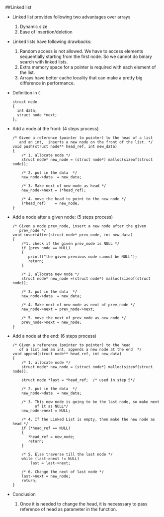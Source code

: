 ##Linked list

+ Linked list provides following two advantages over arrays

	1.	Dynamic size
	2.	Ease of insertion/deletion

+ Linked lists have following drawbacks:

	1.	Random access is not allowed. We have to access elements sequentially starting from the first node. So we cannot do binary search with linked lists.
	2.	Extra memory space for a pointer is required with each element of the list.
	3. Arrays have better cache locality that can make a pretty big difference in performance.

+ Definition in `C`

	```
	struct node 
	{
	  int data;
	  struct node *next;
	};
	```

+ Add a node at the front: (4 steps process)

	```
	/* Given a reference (pointer to pointer) to the head of a list
	   and an int,  inserts a new node on the front of the list. */
	void push(struct node** head_ref, int new_data)
	{
	    /* 1. allocate node */
	    struct node* new_node = (struct node*) malloc(sizeof(struct node));
	  
	    /* 2. put in the data  */
	    new_node->data  = new_data;
	  
	    /* 3. Make next of new node as head */
	    new_node->next = (*head_ref);
	  
	    /* 4. move the head to point to the new node */
	    (*head_ref)    = new_node;
	}
	```

+ Add a node after a given node: (5 steps process)
	
	```
	/* Given a node prev_node, insert a new node after the given
	   prev_node */
	void insertAfter(struct node* prev_node, int new_data)
	{
	    /*1. check if the given prev_node is NULL */
	    if (prev_node == NULL) 
	    { 
	       printf("the given previous node cannot be NULL");       
	       return;  
	    }  
	          
	    /* 2. allocate new node */
	    struct node* new_node =(struct node*) malloc(sizeof(struct node));
	  
	    /* 3. put in the data  */
	    new_node->data  = new_data;
	  
	    /* 4. Make next of new node as next of prev_node */
	    new_node->next = prev_node->next; 
	  
	    /* 5. move the next of prev_node as new_node */
	    prev_node->next = new_node;
	}
	```

+ Add a node at the end: (6 steps process)

	```
	/* Given a reference (pointer to pointer) to the head
	   of a list and an int, appends a new node at the end  */
	void append(struct node** head_ref, int new_data)
	{
	    /* 1. allocate node */
	    struct node* new_node = (struct node*) malloc(sizeof(struct node));
	 
	    struct node *last = *head_ref;  /* used in step 5*/
	  
	    /* 2. put in the data  */
	    new_node->data  = new_data;
	 
	    /* 3. This new node is going to be the last node, so make next 
	          of it as NULL*/
	    new_node->next = NULL;
	 
	    /* 4. If the Linked List is empty, then make the new node as head */
	    if (*head_ref == NULL)
	    {
	       *head_ref = new_node;
	       return;
	    }  
	      
	    /* 5. Else traverse till the last node */
	    while (last->next != NULL)
	        last = last->next;
	  
	    /* 6. Change the next of last node */
	    last->next = new_node;
	    return;    
	}
	```
	
+ Conclusion

	1. Once it is needed to change the head, it is necesssary to pass reference of head as parameter in the function.